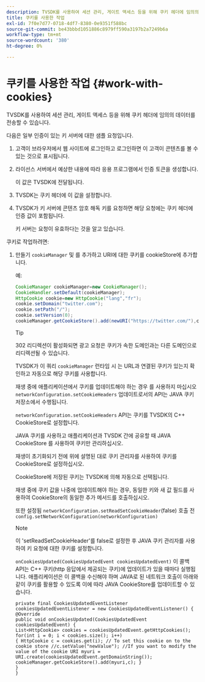 ```yaml
---
description: TVSDK를 사용하여 세션 관리, 게이트 액세스 등을 위해 쿠키 헤더에 임의의 데이터를 전송할 수 있습니다.
title: 쿠키를 사용한 작업
exl-id: 7f0e7d77-0718-4df7-8380-0e9351f588bc
source-git-commit: be43bbbd1051886c8979ff590a3197b2a7249b6a
workflow-type: tm+mt
source-wordcount: '380'
ht-degree: 0%

---
```


# 쿠키를 사용한 작업 {#work-with-cookies}

TVSDK를 사용하여 세션 관리, 게이트 액세스 등을 위해 쿠키 헤더에 임의의 데이터를 전송할 수 있습니다.

다음은 일부 인증이 있는 키 서버에 대한 샘플 요청입니다.

1. 고객이 브라우저에서 웹 사이트에 로그인하고 로그인하면 이 고객이 콘텐츠를 볼 수 있는 것으로 표시됩니다.
1. 라이선스 서버에서 예상한 내용에 따라 응용 프로그램에서 인증 토큰을 생성합니다.

   이 값은 TVSDK에 전달됩니다.
1. TVSDK는 쿠키 헤더에 이 값을 설정합니다.
1. TVSDK가 키 서버에 콘텐츠 암호 해독 키를 요청하면 해당 요청에는 쿠키 헤더에 인증 값이 포함됩니다.

   키 서버는 요청이 유효하다는 것을 알고 있습니다.

쿠키로 작업하려면:

1. 만들기 `cookieManager` 및 를 추가하고 URI에 대한 쿠키를 cookieStore에 추가합니다.

   예:

   ```java
   CookieManager cookieManager=new CookieManager(); 
   CookieHandler.setDefault(cookieManager);  
   HttpCookie cookie=new HttpCookie("lang","fr"); 
   cookie.setDomain("twitter.com");  
   cookie.setPath("/"); 
   cookie.setVersion(0); 
   cookieManager.getCookieStore().add(newURI("https://twitter.com/"),cookie);
   ```

   >[!TIP]
   >
   >302 리디렉션이 활성화되면 광고 요청은 쿠키가 속한 도메인과는 다른 도메인으로 리디렉션될 수 있습니다.

   TVSDK가 이 쿼리 `cookieManager` 런타임 시 는 URL과 연결된 쿠키가 있는지 확인하고 자동으로 해당 쿠키를 사용합니다.

   재생 중에 애플리케이션에서 쿠키를 업데이트해야 하는 경우 를 사용하지 마십시오 `networkConfiguration.setCookieHeaders` 업데이트로서의 API는 JAVA 쿠키 저장소에서 수행됩니다.

   `networkConfiguration.setCookieHeaders` API는 쿠키를 TVSDK의 C++ CookieStore로 설정합니다.

   JAVA 쿠키를 사용하고 애플리케이션과 TVSDK 간에 공유할 때 JAVA CookieStore 를 사용하여 쿠키만 관리하십시오.

   재생이 초기화되기 전에 위에 설명된 대로 쿠키 관리자를 사용하여 쿠키를 CookieStore로 설정하십시오.

   CookieStore에 저장된 쿠키는 TVSDK에 의해 자동으로 선택됩니다.

   재생 중에 쿠키 값을 나중에 업데이트해야 하는 경우, 동일한 키와 새 값 필드를 사용하여 CookieStore의 동일한 추가 메서드를 호출하십시오.

   또한 설정됨
   `networkConfiguration.setReadSetCookieHeader`(false) 호출 전
   `config.setNetworkConfiguration(networkConfiguration)`

   >[!NOTE]
   >
   >이 &#39;setReadSetCookieHeader&#39;를 false로 설정한 후 JAVA 쿠키 관리자를 사용하여 키 요청에 대한 쿠키를 설정합니다.

   `onCookiesUpdated(CookiesUpdatedEvent cookiesUpdatedEvent)`
이 콜백 API는 C++ 쿠키(http 응답에서 제공되는 쿠키)에 업데이트가 있을 때마다 실행됩니다. 애플리케이션은 이 콜백을 수신해야 하며 JAVA로 된 네트워크 호출이 아래와 같이 쿠키를 활용할 수 있도록 이에 따라 JAVA CookieStore를 업데이트할 수 있습니다.

   ```
   private final CookiesUpdatedEventListener cookiesUpdatedEventListener = new CookiesUpdatedEventListener() {
   @Override
   public void onCookiesUpdated(CookiesUpdatedEvent cookiesUpdatedEvent) {
   List<HttpCookie> cookies = cookiesUpdatedEvent.getHttpCookies();
   for(int i = 0; i < cookies.size(); i++)
   { HttpCookie c = cookies.get(i); // To set this cookie on to the cookie store //c.setValue("newValue"); //If you want to modify the value of the cookie URI myuri = URI.create(cookiesUpdatedEvent.getDomainString()); cookieManager.getCookieStore().add(myuri,c); }
   }
   }
   ```
